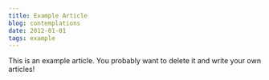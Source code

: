 ```yaml
---
title: Example Article
blog: contemplations
date: 2012-01-01
tags: example
---
```


This is an example article. You probably want to delete it and write your own articles!

